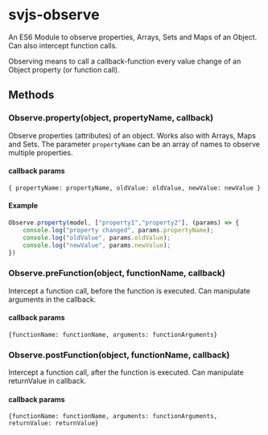 # svjs-observe

An ES6 Module to observe properties, Arrays, Sets and Maps of an Object. Can also intercept function calls.

Observing means to call a callback-function every value change of an Object property (or function call).

## Methods

### Observe.property(object, propertyName, callback)

Observe properties (attributes) of an object. Works also with Arrays, Maps and Sets. 
The parameter `propertyName` can be an array of names to observe multiple properties.

#### callback params

`{ propertyName: propertyName, oldValue: oldValue, newValue: newValue }`

#### Example

``` JavaScript
Observe.property(model, ["property1","property2"], (params) => {
    console.log("property changed", params.propertyName);
    console.log("oldValue", params.oldValue);
    console.log("newValue", params.newValue);
})
```

### Observe.preFunction(object, functionName, callback)

Intercept a function call, before the function is executed. Can manipulate
arguments in the callback.

#### callback params

`{functionName: functionName, arguments: functionArguments}`

### Observe.postFunction(object, functionName, callback)

Intercept a function call, after the function is executed. Can manipulate
returnValue in callback. 

#### callback params

`{functionName: functionName, arguments: functionArguments, returnValue: returnValue}`
